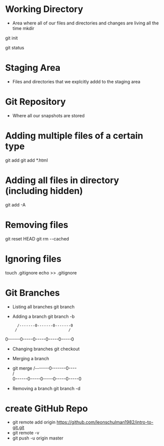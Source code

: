 # Working Directory
- Area where all of our files and directories and changes are living all the time
mkdir <name>

git init

git status

# Staging Area
- Files and directories that we explcitly addd to the staging area

# Git Repository
- Where all our snapshots are stored

# Adding multiple files of a certain type
git add <filename>
git add *.html

# Adding all files in directory (including hidden)
git add -A

# Removing files
git reset HEAD <filename>
git rm --cached <filename>

# Ignoring files
touch .gitignore
echo <filename> >> .gitignore 

# Git Branches
- Listing all branches
git branch
- Adding a branch
git branch -b <name>

        /-------0-------0-------0
       /                       /
0------0-----0-----0-----0-----0

- Changing branches
git checkout <name>

- Merging a branch
- git merge <name>
        /-------0-------0----\
       /                      \
0------0-----0-----0-----0-----0

- Removing a branch
git branch -d <name>

# create GitHub Repo
- git remote add origin https://github.com/leonschulman1982/intro-to-git.git
- git remote -v
- git push -u origin master